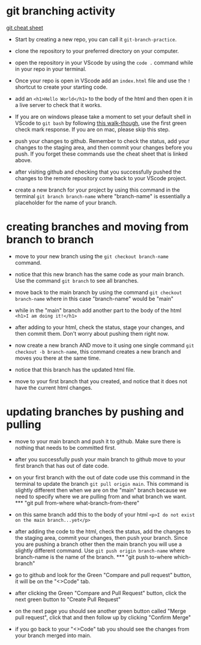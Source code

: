 # git branching activity

[git cheat sheet](https://docs.google.com/document/d/1VJGwcFLIMXwe2YI8xgXPnuZLCxi6yp42/edit?usp=sharing&ouid=104850350077467742345&rtpof=true&sd=true)

- Start by creating a new repo, you can call it `git-branch-practice`.

- clone the repository to your preferred directory on your computer.

- open the repository in your VScode by using the `code .` command while in your repo in your terminal.

- Once your repo is open in VScode add an `index.html` file and use the `!` shortcut to create your starting code.

- add an `<h1>Hello World</h1>` to the body of the html and then open it in a live server to check that it works.

- If you are on windows please take a moment to set your default shell in VScode to `git bash` by following [this walk-though](https://stackoverflow.com/questions/44435697/vscode-change-default-terminal), use the first green check mark response. If you are on mac, please skip this step.

- push your changes to github. Remember to check the status, add your changes to the staging area, and then commit your changes before you push. If you forget these commands use the cheat sheet that is linked above.

- after visiting github and checking that you successfully pushed the changes to the remote repository come back to your VScode project.

- create a new branch for your project by using this command in the terminal `git branch branch-name` where "branch-name" is essentially a placeholder for the name of your branch.

# creating branches and moving from branch to branch

- move to your new branch using the `git checkout branch-name` command.

- notice that this new branch has the same code as your main branch. Use the command `git branch` to see all branches.

- move back to the main branch by using the command `git checkout branch-name` where in this case "branch-name" would be "main"

- while in the "main" branch add another part to the body of the html `<h1>I am doing it!</h1>`

- after adding to your html, check the status, stage your changes, and then commit them. Don't worry about pushing them right now.

- now create a new branch AND move to it using one single command `git checkout -b branch-name`, this command creates a new branch and moves you there at the same time.

- notice that this branch has the updated html file.

- move to your first branch that you created, and notice that it does not have the current html changes.

# updating branches by pushing and pulling

- move to your main branch and push it to github. Make sure there is nothing that needs to be committed first.

- after you successfully push your main branch to github move to your first branch that has out of date code.

- on your first branch with the out of date code use this command in the terminal to update the branch `git pull origin main`. This command is slightly different then when we are on the "main" branch because we need to specify where we are pulling from and what branch we want. *** "git pull from-where what-branch-from-there"

- on this same branch add this to the body of your html `<p>I do not exist on the main branch...yet</p>`

- after adding the code to the html, check the status, add the changes to the staging area, commit your changes, then push your branch. Since you are pushing a branch other then the main branch you will use a slightly different command. Use `git push origin branch-name` where branch-name is the name of the branch. *** "git push to-where which-branch"

- go to github and look for the Green "Compare and pull request" button, it will be on the "<>Code" tab.

- after clicking the Green "Compare and Pull Request" button, click the next green button to "Create Pull Request"

- on the next page you should see another green button called "Merge pull request", click that and then follow up by clicking "Confirm Merge"

- if you go back to your "<>Code" tab you should see the changes from your branch merged into main.

